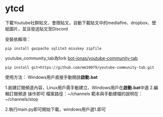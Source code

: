 # ytcd
下載Youtube社群貼文、會限貼文，自動下載貼文中的mediafire、dropbox、壁紙圖片，並且發送貼文至Discord

安裝依賴項：
```
pip install gazpacho sqlite3 misskey zipfile
```
youtube_community_tab為fork [bot-jonas/youtube-community-tab](https://github.com/bot-jonas/youtube-community-tab)
```
pip install git+https://github.com/mm10079/youtube-community-tab.git
```

使用方法：
Windows用戶直接手動開啟**啟動.bat**

1.創建訂閱頻道內容，Linux用戶需手動建立、Windows用戶在**啟動.bat**中選 2.編輯訂閱頻道 操作即可
檔案路徑：\~/channels
範本與手動建檔的說明在：\~/channels/stop

2.執行main.py即可開始下載，windows用戶選1.即可
